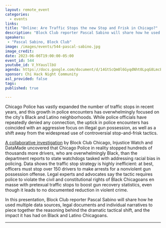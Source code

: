 ```yaml
---
layout: remote_event
categories:
  - events
links: 
title: "Online: Are Traffic Stops the new Stop and Frisk in Chicago?"
description: "Block Club reporter Pascal Sabino will share how he used multiple data sources, legal documents and individual narratives to piece together the reasoning behind a recent and dramatic tactical shift by Chicago Police, and the impact it has had on Black and Latino Chicagoans. "
speakers:
 - "Pascal Sabino, Block Club"
image: /images/events/544-pascal-sabino.jpg
image_credit:
date: 2023-06-06T19:00:00-05:00
event_id: 544
youtube_id: V_hYausllbU
agenda: https://docs.google.com/document/d/14GtScQm0l6GyqdNht0LpqG8LmcEF7i3COjNJ06PaTj8/edit#
sponsor: Chi Hack Night Community
asl_provided: false
tags: 
published: true

---
```


Chicago Police has vastly expanded the number of traffic stops in recent years, and this growth in police encounters has overwhelmingly focused on the city's Black and Latino neighborhoods. While police officials have repeatedly denied any connection, the uptick in police encounters has coincided with an aggressive focus on illegal gun possession, as well as a shift away from the widespread use of controversial stop-and-frisk tactics. 

[A collaborative investigation](https://blockclubchicago.org/2023/03/30/the-new-stop-and-frisk-chicago-police-make-millions-of-traffic-stops-while-searching-for-guns/) by Block Club Chicago, Injustice Watch and DataMade uncovered that Chicago Police in reality stopped hundreds of thousands more drivers, who are overwhelmingly Black, than the department reports to state watchdogs tasked with addressing racial bias in policing. Data shows the traffic stop strategy is highly inefficient: at best, officers must stop over 150 drivers to make arrests for a nonviolent gun possession offense. Legal experts and advocates say the tactic requires police to violate the civil and constitutional rights of Black Chicagoans en masse with pretexual traffic stops to boost gun recovery statistics, even though it leads to no documented reduction in violent crime.

In this presentation, Block Club reporter Pascal Sabino will share how he used multiple data sources, legal documents and individual narratives to piece together the reasoning behind the dramatic tactical shift, and the impact it has had on Black and Latino Chicagoans. 

---
